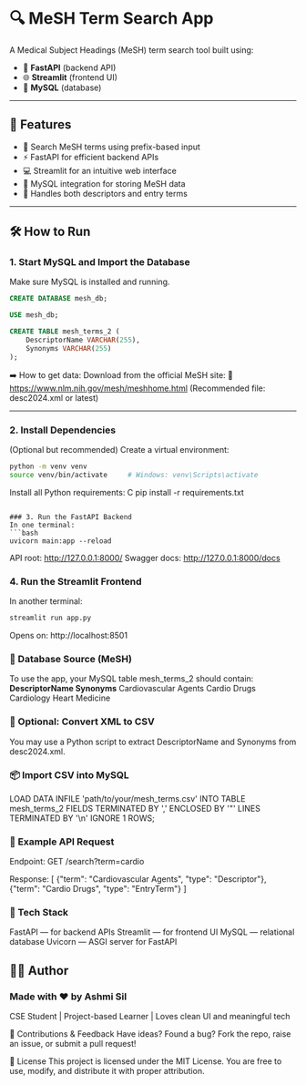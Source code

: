 # 🔍 MeSH Term Search App

A Medical Subject Headings (MeSH) term search tool built using:
- 🚀 **FastAPI** (backend API)
- 🌐 **Streamlit** (frontend UI)
- 🐬 **MySQL** (database)

---

## 🧩 Features

- 🔎 Search MeSH terms using prefix-based input
- ⚡ FastAPI for efficient backend APIs
- 💻 Streamlit for an intuitive web interface
- 🐬 MySQL integration for storing MeSH data
- 🔄 Handles both descriptors and entry terms

---

## 🛠️ How to Run

### 1. Start MySQL and Import the Database
Make sure MySQL is installed and running.

```sql
CREATE DATABASE mesh_db;

USE mesh_db;

CREATE TABLE mesh_terms_2 (
    DescriptorName VARCHAR(255),
    Synonyms VARCHAR(255)
);
```

➡️ How to get data:
Download from the official MeSH site:
🔗 https://www.nlm.nih.gov/mesh/meshhome.html
(Recommended file: desc2024.xml or latest)

---

### 2. Install Dependencies
(Optional but recommended) Create a virtual environment:
```bash
python -m venv venv
source venv/bin/activate     # Windows: venv\Scripts\activate
```
Install all Python requirements:
C
pip install -r requirements.txt
```

### 3. Run the FastAPI Backend
In one terminal:
```bash
uvicorn main:app --reload
```
API root: http://127.0.0.1:8000/
Swagger docs: http://127.0.0.1:8000/docs

### 4. Run the Streamlit Frontend
In another terminal:
```bash
streamlit run app.py
```
Opens on: http://localhost:8501

### 🧬 Database Source (MeSH)
To use the app, your MySQL table mesh_terms_2 should contain:
**DescriptorName	Synonyms**
Cardiovascular Agents	Cardio Drugs
Cardiology	Heart Medicine

### 🔄 Optional: Convert XML to CSV
You may use a Python script to extract DescriptorName and Synonyms from desc2024.xml.

### 📦 Import CSV into MySQL
LOAD DATA INFILE 'path/to/your/mesh_terms.csv'
INTO TABLE mesh_terms_2
FIELDS TERMINATED BY ',' 
ENCLOSED BY '"'
LINES TERMINATED BY '\n'
IGNORE 1 ROWS;

### 💬 Example API Request
Endpoint:
GET /search?term=cardio

Response:
[
  {"term": "Cardiovascular Agents", "type": "Descriptor"},
  {"term": "Cardio Drugs", "type": "EntryTerm"}
]

### 🧰 Tech Stack
FastAPI — for backend APIs
Streamlit — for frontend UI
MySQL — relational database
Uvicorn — ASGI server for FastAPI

## 🙋‍♀️ Author
### Made with ❤️ by Ashmi Sil

CSE Student | Project-based Learner | Loves clean UI and meaningful tech

🌟 Contributions & Feedback
Have ideas? Found a bug?
Fork the repo, raise an issue, or submit a pull request!

🪪 License
This project is licensed under the MIT License.
You are free to use, modify, and distribute it with proper attribution.


